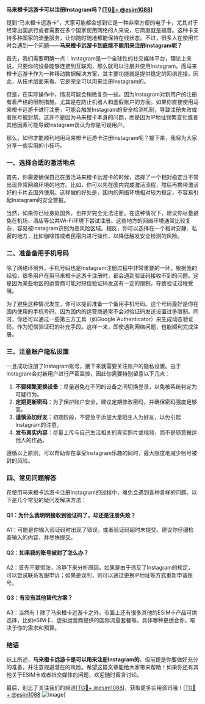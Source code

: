 **马来橙卡远游卡可以注册Instagram吗？[[TG💪+ @esim1088](https://t.me/s/esim1088)]**

提到“马来橙卡远游卡”，大家可能都会想到它是一种非常方便的电子卡，尤其对于经常出国旅行或者需要在多个国家使用网络的人来说，它简直就是福音。这种卡支持多种国家的流量服务，让你随时随地都能保持在线状态。不过，很多人在使用它时会遇到一个问题——**马来橙卡远游卡到底能不能用来注册Instagram呢？**

首先，我们需要明确一点：Instagram是一个全球性的社交媒体平台，理论上来说，只要你的设备能够连接到互联网，那么就可以注册并使用Instagram。而马来橙卡远游卡作为一种移动数据解决方案，其主要功能就是提供稳定的网络连接。因此，从技术层面来看，它是完全可以用来注册Instagram的。

但是，在实际操作中，情况可能会稍微复杂一些。因为Instagram对新用户的注册有着严格的限制措施，尤其是在防止机器人和虚假账户的方面。如果你直接使用马来橙卡远游卡进行注册，可能会触发Instagram的安全检测机制，导致注册失败或者账号被封禁。这并不是因为马来橙卡本身的问题，而是因为IP地址频繁变化或者其他因素可能导致Instagram误认为你是可疑用户。

那么，如何才能顺利地用马来橙卡远游卡注册Instagram呢？接下来，我将为大家分享一些实用的小技巧。

### 一、选择合适的激活地点

首先，你需要确保自己在激活马来橙卡远游卡的时候，选择了一个相对稳定且不常出现异常网络环境的地方。比如，你可以先在国内完成激活流程，然后再携带激活好的卡片去国外使用。这样做的好处是，国内的网络环境相对较为稳定，不容易引起Instagram的安全警报。

当然，如果你已经身处国外，也并非完全无法注册。在这种情况下，建议你尽量避免在机场、酒店等公共Wi-Fi环境下尝试注册。这些地方的网络环境通常比较复杂，容易被Instagram识别为高风险区域。相反，你可以选择在一个相对安静、私密的地方，比如咖啡馆或者民宿内进行操作，以降低触发安全检测的风险。

### 二、准备备用手机号码

除了网络环境外，手机号码也是Instagram注册过程中非常重要的一环。根据我的经验，很多用户在用马来橙卡远游卡注册时，都会遇到验证码接收不到的问题。这是因为某些地区的运营商可能对短信验证码发送有一定的限制，导致验证过程受阻。

为了避免这种情况发生，你可以提前准备一个备用手机号码。这个号码最好是你在国内使用的手机号码，因为国内的运营商通常不会对验证码发送设置过多限制。同时，你还可以通过一些第三方工具（如Google Authenticator）来生成动态验证码，作为短信验证码的补充手段。这样一来，即使遇到网络问题，也能顺利完成注册。

### 三、注意账户隐私设置

一旦成功注册了Instagram账号，接下来就需要关注账户的隐私设置。由于Instagram会对新用户进行严密监控，因此你需要特别留意以下几点：

1. **不要频繁更换设备**：尽量避免在不同的设备之间切换登录，以免被系统判定为可疑行为。
2. **定期更新密码**：为了保护账户安全，建议定期修改密码，并确保密码强度足够高。
3. **谨慎添加好友**：初期阶段，不要急于添加大量陌生人为好友，以免引起Instagram的注意。
4. **发布真实内容**：尽量上传与自己生活相关的真实照片或视频，而不是随意搬运他人的作品。

遵循以上原则，可以帮助你在享受Instagram乐趣的同时，最大限度地减少账号被封的风险。

### 四、常见问题解答

在使用马来橙卡远游卡注册Instagram的过程中，难免会遇到各种各样的问题。以下是几个常见的疑问及解决方法：

#### Q1：为什么我明明接收到验证码了，却还是注册失败？
A1：可能是你输入验证码时出现了错误，或者验证码超时未提交。建议你仔细检查输入的内容，并尽快提交。

#### Q2：如果我的账号被封了怎么办？
A2：首先不要慌张，冷静下来分析原因。如果是由于违反了Instagram的规定，可以尝试联系客服申诉；如果是误判，则可以通过更换IP地址等方式重新申请账号。

#### Q3：有没有其他替代方案？
A3：当然有！除了马来橙卡远游卡之外，市面上还有很多其他的ESIM卡产品可供选择，比如eSIM卡、虚拟运营商提供的国际流量套餐等。具体哪种更适合你，取决于你的需求和预算。

### 结语

综上所述，**马来橙卡远游卡是可以用来注册Instagram的**，但前提是你要做好充分的准备，并注意规避潜在的风险。希望这篇文章能给大家带来帮助！如果你还有其他关于ESIM卡或者社交媒体的问题，欢迎随时留言讨论。

最后，别忘了关注我们的频道[[TG💪+ @esim1088](https://t.me/s/esim1088)]，获取更多实用资讯哦！[[TG💪+ @esim1088](https://t.me/s/esim1088) ![Image](https://i.postimg.cc/4NQfJmqS/Snipaste-2025-05-13-00-14-12.png)]